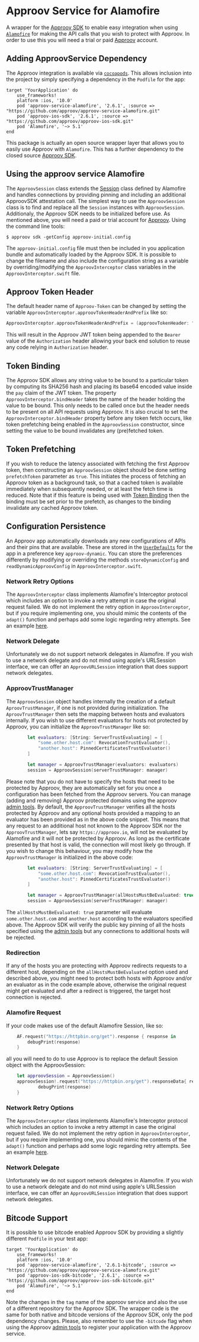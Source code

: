 # Approov Service for Alamofire 

A wrapper for the [Approov SDK](https://github.com/approov/approov-ios-sdk) to enable easy integration when using [`Alamofire`](https://github.com/Alamofire/Alamofire) for making the API calls that you wish to protect with Approov. In order to use this you will need a trial or paid [Approov](https://www.approov.io) account.

## Adding ApproovService Dependency
The Approov integration is available via [`cocoapods`](https://cocoapods.org/). This allows inclusion into the project by simply specifying a dependency in the `Podfile` for the app:

```
target 'YourApplication' do
    use_frameworks!
    platform :ios, '10.0'
    pod 'approov-service-alamofire', '2.6.1', :source => "https://github.com/approov/approov-service-alamofire.git"
    pod 'approov-ios-sdk', '2.6.1', :source => "https://github.com/approov/approov-ios-sdk.git"
    pod 'Alamofire', '~> 5.1'
end
```

This package is actually an open source wrapper layer that allows you to easily use Approov with `Alamofire`. This has a further dependency to the closed source [Approov SDK](https://github.com/approov/approov-ios-sdk).

## Using the approov service Alamofire
The `ApproovSession` class extends the [Session](https://alamofire.github.io/Alamofire/Classes/Session.html) class defined by Alamofire and handles connections by providing pinning and including an additional ApproovSDK attestation call. The simplest way to use the `ApproovSession` class is to find and replace all the `Session` instances with `ApproovSession`. Additionaly, the Approov SDK needs to be initialized before use. As mentioned above, you will need a paid or trial account for [Approov](https://www.approov.io). Using the command line tools:

```
$ approov sdk -getConfig approov-initial.config
```

The `approov-initial.config` file must then be included in you application bundle and automatically loaded by the Approov SDK. It is possible to change the filename and also include the configuration string as a variable by overriding/modifying the `ApproovInterceptor` class variables in the `ApproovInterceptor.swift` file.

## Approov Token Header
The default header name of `Approov-Token` can be changed by setting the variable `ApproovInterceptor.approovTokenHeaderAndPrefix` like so:

```swift
ApproovInterceptor.approovTokenHeaderAndPrefix = (approovTokenHeader: "Authorization", approovTokenPrefix: "Bearer ")
```

This will result in the Approov JWT token being appended to the `Bearer ` value of the `Authorization` header allowing your back end solution to reuse any code relying in `Authorization` header.

## Token Binding
The Approov SDK allows any string value to be bound to a particular token by computing its SHA256 hash and placing its base64 encoded value inside the `pay` claim of the JWT token. The property `ApproovInterceptor.bindHeader` takes the name of the header holding the value to be bound. This only needs to be called once but the header needs to be present on all API requests using Approov. It is also crucial to set the `ApproovInterceptor.bindHeader` property before any token fetch occurs, like token prefetching being enabled in the `ApproovSession` constructor, since setting the value to be bound invalidates any (pre)fetched token.

## Token Prefetching
If you wish to reduce the latency associated with fetching the first Approov token, then constructing an `ApproovSession` object should be done setting `prefetchToken` parameter as `true`. This initiates the process of fetching an Approov token as a background task, so that a cached token is available immediately when subsequently needed, or at least the fetch time is reduced. Note that if this feature is being used with [Token Binding](https://approov.io/docs/latest/approov-usage-documentation/#token-binding) then the binding must be set prior to the prefetch, as changes to the binding invalidate any cached Approov token.

## Configuration Persistence
An Approov app automatically downloads any new configurations of APIs and their pins that are available. These are stored in the [`UserDefaults`](https://developer.apple.com/documentation/foundation/userdefaults) for the app in a preference key `approov-dynamic`. You can store the preferences differently by modifying or overriding the methods `storeDynamicConfig` and `readDynamicApproovConfig` in `ApproovInterceptor.swift`.

### Network Retry Options
The `ApproovInterceptor` class implements Alamofire's Interceptor protocol which includes an option to invoke a retry attempt in case the original request failed. We do not implement the retry option in `ApproovInterceptor`, but if you require implementing one, you should mimic the contents of the `adapt()` function and perhaps add some logic regarding retry attempts. See an example [here](https://github.com/Alamofire/Alamofire/blob/master/Documentation/AdvancedUsage.md#adapting-and-retrying-requests-with-requestinterceptor).

### Network Delegate
Unfortunately we do not support network delegates in Alamofire. If you wish to use a network delegate and do not mind using apple's URLSession interface, we can offer an `ApproovURLSession` integration that does support network delegates.

### ApproovTrustManager
The `ApproovSession` object handles internally the creation of a default `AproovTrustManager`, if one is not provided during initialization. The `AproovTrustManager` then sets the mapping between hosts and evaluators internally. If you wish to use different evaluators for hosts not protected by Approov, you can initialize the `ApproovTrustManager` like so:

```swift
        let evaluators: [String: ServerTrustEvaluating] = [
            "some.other.host.com": RevocationTrustEvaluator(),
            "another.host": PinnedCertificatesTrustEvaluator()
        ]

        let manager = ApproovTrustManager(evaluators: evaluators)
        session = ApproovSession(serverTrustManager: manager)
```

Please note that you do not have to specify the hosts that need to be protected by Approov, they are automatically set for you once a configuration has been fetched from the Approov servers. You can manage (adding and removing) Approov protected domains using the approov [admin tools](https://approov.io/docs/latest/approov-cli-tool-reference/).
By default, the `ApproovTrustManager` verifies all the hosts protected by Approov and any optional hosts provided a mapping to an evaluator has been provided as in the above code snippet. This means that any request to an additional host not known to the Approov SDK nor the `ApproovTrustManager`, lets say `https://approov.io`, will not be evaluated by Alamofire and it will not be protected by Approov. As long as the certificate presented by that host is valid, the connection will most likely go through. If you wish to change this behaviour, you may modify how the `ApproovTrustManager` is initialized in the above code:

```swift
        let evaluators: [String: ServerTrustEvaluating] = [
            "some.other.host.com": RevocationTrustEvaluator(),
            "another.host": PinnedCertificatesTrustEvaluator()
        ]

        let manager = ApproovTrustManager(allHostsMustBeEvaluated: true, evaluators: evaluators)
        session = ApproovSession(serverTrustManager: manager)
```

The `allHostsMustBeEvaluated: true` parameter will evaluate `some.other.host.com` and `another.host` according to the evaluators specified above. The Approov SDK will verify the public key pinning of all the hosts specified using the [admin tools](https://approov.io/docs/latest/approov-cli-tool-reference/) but any connections to additional hosts will be rejected.

### Redirection
If any of the hosts you are protecting with Approov redirects requests to a different host, depending on the `allHostsMustBeEvaluated` option used and described above, you might need to protect both hosts with Approov and/or an evaluator as in the code example above, otherwise the original request might get evaluated and after a redirect is triggered, the target host connection is rejected.

### Alamofire Request
If your code makes use of the default Alamofire Session, like so:

```swift
    AF.request("https://httpbin.org/get").response { response in
        debugPrint(response)
    }
```

all you will need to do to use Approov is to replace the default Session object with the ApproovSession:

```swift
    let approovSession = ApproovSession()
    approovSession!.request("https://httpbin.org/get").responseData{ response in
            debugPrint(response)
    }
```

### Network Retry Options
The `ApproovInterceptor` class implements Alamofire's Interceptor protocol which includes an option to invoke a retry attempt in case the original request failed. We do not implement the retry option in `ApproovInterceptor`, but if you require implementing one, you should mimic the contents of the `adapt()` function and perhaps add some logic regarding retry attempts. See an example [here](https://github.com/Alamofire/Alamofire/blob/master/Documentation/AdvancedUsage.md#adapting-and-retrying-requests-with-requestinterceptor).

### Network Delegate
Unfortunately we do not support network delegates in Alamofire. If you wish to use a network delegate and do not mind using apple's URLSession interface, we can offer an `ApproovURLSession` integration that does support network delegates.

## Bitcode Support
It is possible to use bitcode enabled Approov SDK by providing a slightly different `Podfile` in your test app:

```
target 'YourApplication' do
    use_frameworks!
    platform :ios, '10.0'
    pod 'approov-service-alamofire', '2.6.1-bitcode', :source => "https://github.com/approov/approov-service-alamofire.git"
    pod 'approov-ios-sdk-bitcode', '2.6.1', :source => "https://github.com/approov/approov-ios-sdk-bitcode.git"
    pod 'Alamofire', '~> 5.1'
end
```

Note the changes in the `tag` name of the approov service and also the use of a different repository for the Approov SDK. The wrapper code is the same for both native and bitcode versions of the Approov SDK, only the pod dependency changes. 
Please, also remember to use the `-bitcode` flag when using the Approov [admin tools](https://www.approov.io/docs/latest/approov-installation/#approov-tool) to register your application with the Approov service.